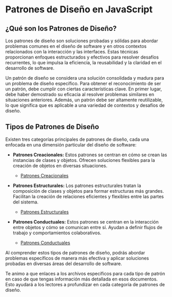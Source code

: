 # Patrones de Diseño en JavaScript

## ¿Qué son los Patrones de Diseño?

Los patrones de diseño son soluciones probadas y sólidas para abordar problemas comunes en el diseño de software y en otros contextos relacionados con la interacción y las interfaces. Estas técnicas proporcionan enfoques estructurados y efectivos para resolver desafíos recurrentes, lo que impulsa la eficiencia, la reusabilidad y la claridad en el desarrollo de software.

Un patrón de diseño se considera una solución consolidada y madura para un problema de diseño específico. Para obtener el reconocimiento de ser un patrón, debe cumplir con ciertas características clave. En primer lugar, debe haber demostrado su eficacia al resolver problemas similares en situaciones anteriores. Además, un patrón debe ser altamente reutilizable, lo que significa que es aplicable a una variedad de contextos y desafíos de diseño.

## Tipos de Patrones de Diseño

Existen tres categorías principales de patrones de diseño, cada una enfocada en una dimensión particular del diseño de software:

- **Patrones Creacionales:** Estos patrones se centran en cómo se crean las instancias de clases y objetos. Ofrecen soluciones flexibles para la creación de objetos en diversas situaciones.

  - [Patrones Creacionales](/patron/creacional/creacional.md)

- **Patrones Estructurales:** Los patrones estructurales tratan la composición de clases y objetos para formar estructuras más grandes. Facilitan la creación de relaciones eficientes y flexibles entre las partes del sistema.

  - [Patrones Estructurales](/patron/estructural/estructural.md)

- **Patrones Conductuales:** Estos patrones se centran en la interacción entre objetos y cómo se comunican entre sí. Ayudan a definir flujos de trabajo y comportamientos colaborativos.

  - [Patrones Conductuales](/patron/conductual/conductual.md)

Al comprender estos tipos de patrones de diseño, podrás abordar problemas específicos de manera más efectiva y aplicar soluciones probadas en diversas áreas del desarrollo de software.

Te animo a que enlaces a los archivos específicos para cada tipo de patrón en caso de que tengas información más detallada en esos documentos. Esto ayudará a los lectores a profundizar en cada categoría de patrones de diseño.